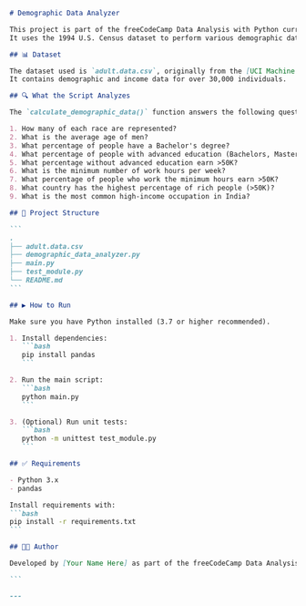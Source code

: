 ````markdown
# Demographic Data Analyzer

This project is part of the freeCodeCamp Data Analysis with Python curriculum.  
It uses the 1994 U.S. Census dataset to perform various demographic data analyses using **Pandas**.

## 📊 Dataset

The dataset used is `adult.data.csv`, originally from the [UCI Machine Learning Repository](https://archive.ics.uci.edu/ml/datasets/adult).  
It contains demographic and income data for over 30,000 individuals.

## 🔍 What the Script Analyzes

The `calculate_demographic_data()` function answers the following questions:

1. How many of each race are represented?
2. What is the average age of men?
3. What percentage of people have a Bachelor's degree?
4. What percentage of people with advanced education (Bachelors, Masters, Doctorate) earn >50K?
5. What percentage without advanced education earn >50K?
6. What is the minimum number of work hours per week?
7. What percentage of people who work the minimum hours earn >50K?
8. What country has the highest percentage of rich people (>50K)?
9. What is the most common high-income occupation in India?

## 📁 Project Structure

```
.
├── adult.data.csv
├── demographic_data_analyzer.py
├── main.py
├── test_module.py
└── README.md
```

## ▶️ How to Run

Make sure you have Python installed (3.7 or higher recommended).

1. Install dependencies:
   ```bash
   pip install pandas
   ```

2. Run the main script:
   ```bash
   python main.py
   ```

3. (Optional) Run unit tests:
   ```bash
   python -m unittest test_module.py
   ```

## ✅ Requirements

- Python 3.x
- pandas

Install requirements with:
```bash
pip install -r requirements.txt
```

## 👨‍💻 Author

Developed by [Your Name Here] as part of the freeCodeCamp Data Analysis Certification.

```

---
